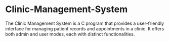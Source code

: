 # Clinic-Management-System
The Clinic Management System is a C program that provides a user-friendly interface for managing patient records and appointments in a clinic. It offers both admin and user modes, each with distinct functionalities.
